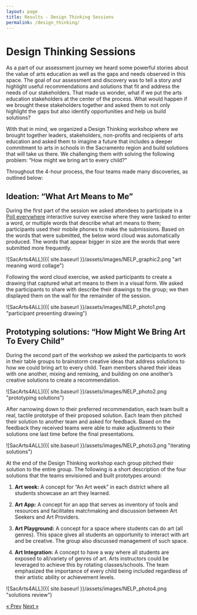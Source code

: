 ```yaml
---
layout: page
title: Results - Design Thinking Sessions
permalink: /design_thinking/
---
```

# Design Thinking Sessions

As a part of our assessment journey we heard some powerful stories about the value of arts education as well as the gaps and needs observed in this space. The goal of our assessment and discovery was to tell a story and highlight useful recommendations and solutions that fit and address the needs of our stakeholders. That made us wonder, what if we put the arts education stakeholders at the center of the process. What would happen if we brought these stakeholders together and asked them to not only highlight the gaps but also identify opportunities and help us build solutions?

With that in mind, we organized a Design Thinking workshop where we brought together leaders, stakeholders, non-profits and recipients of arts education and asked them to imagine a future that includes a deeper commitment to arts in schools in the Sacramento region and build solutions that will take us there. We challenging them with solving the following problem: “How might we bring art to every child?”  

Throughout the 4-hour process, the four teams made many discoveries, as outlined below: 

## Ideation: “What Art Means to Me”

During the first part of the session we asked attendees to participate in a [Poll everywhere](https://www.polleverywhere.com) interactive survey exercise where they were tasked to enter a word, or multiple words that describe what art means to them; participants used their mobile phones to make the submissions. Based on the words that were submitted, the below word cloud was automatically produced. The words that appear bigger in size are the words that were submitted more frequently. 

![SacArts4ALL]({{ site.baseurl }}/assets/images/NELP_graphic2.png "art meaning word collage")

Following the word cloud exercise, we asked participants to create a drawing that captured what art means to them in a visual form.  We asked the participants to share with describe their drawings to the group; we then displayed them on the wall for the remainder of the session.

![SacArts4ALL]({{ site.baseurl }}/assets/images/NELP_photo1.png "participant presenting drawing")

## Prototyping solutions: “How Might We Bring Art To Every Child”

During the second part of the workshop we asked the participants to work in their table groups to brainstorm creative ideas that address solutions to how we could bring art to every child. Team members shared their ideas with one another, mixing and remixing, and building on one another’s creative solutions to create a recommendation.

![SacArts4ALL]({{ site.baseurl }}/assets/images/NELP_photo2.png "prototyping solutions")

After narrowing down to their preferred recommendation, each team built a real, tactile prototype of their proposed solution. Each team then pitched their solution to another team and asked for feedback. Based on the feedback they received teams were able to make adjustments to their solutions one last time before the final presentations. 

![SacArts4ALL]({{ site.baseurl }}/assets/images/NELP_photo3.png "iterating solutions")

At the end of the Design Thinking workshop each group pitched their solution to the entire group. The following is a short description of the four solutions that the teams envisioned and built prototypes around:

1. **Art week:** A concept for “An Art week” in each district where all students showcase an art they learned.

2. **Art App:** A concept for an app that serves as inventory of tools and resources and facilitates matchmaking and discussion between Art Seekers and Art Providers. 

3. **Art Playground:** A concept for a space where students can do art (all genres). This space gives all students an opportunity to interact with art and be creative. The group also discussed management of such space.

4. **Art Integration:** A concept to have a way where all students are exposed to all/variety of genres of art. Arts instructors could be leveraged to achieve this by rotating classes/schools. The team emphasized the importance of every child being included regardless of their artistic ability or achievement levels.

![SacArts4ALL]({{ site.baseurl }}/assets/images/NELP_photo4.png "solutions review")

<!-- Pagination -->
<div class="pagination">
  <a class="pagination-item older" href="{{ site.baseurl }}/non_profits_survey">&laquo; Prev</a>
  <a class="pagination-item newer" href="{{ site.baseurl }}/recommendations">Next &raquo;</a>
</div>
